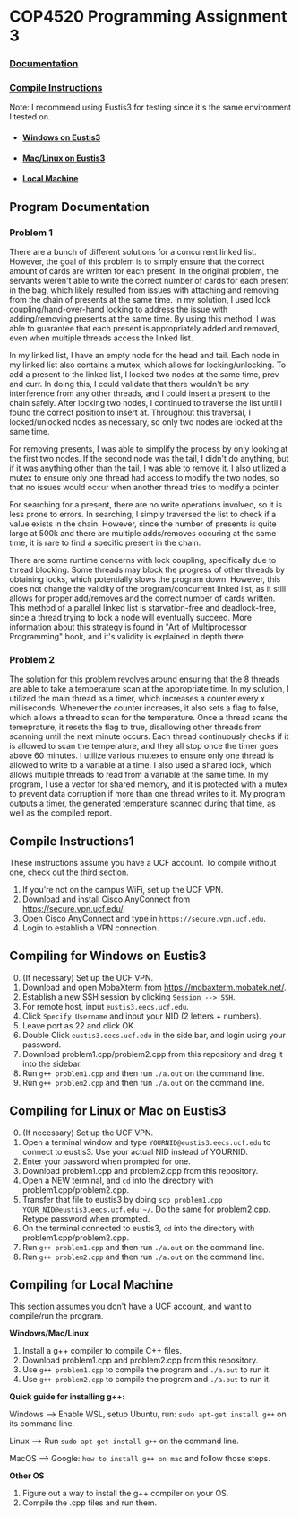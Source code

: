 # COP4520 Programming Assignment 3

### [Documentation](#Program-Documentation)

### [Compile Instructions](#Compile-Instructions1)
Note: I recommend using Eustis3 for testing since it's the same environment I tested on.
- #### [Windows on Eustis3](#Compiling-for-Windows-on-Eustis3)
- #### [Mac/Linux on Eustis3](#Compiling-for-Linux-or-Mac-on-Eustis3)
- #### [Local Machine](#Compiling-for-Local-Machine)


## Program Documentation
### Problem 1
There are a bunch of different solutions for a concurrent linked list. 
However, the goal of this problem is to simply ensure that the correct amount of cards are written for each present.
In the original problem, the servants weren't able to write the correct number of cards for each present in the bag, 
which likely resulted from issues with attaching and removing from the chain of presents at the same time.
In my solution, I used lock coupling/hand-over-hand locking to address the issue with adding/removing presents at the same time.
By using this method, I was able to guarantee that each present is appropriately added and removed, even when multiple threads access the linked list.

In my linked list, I have an empty node for the head and tail.
Each node in my linked list also contains a mutex, which allows for locking/unlocking.
To add a present to the linked list, I locked two nodes at the same time, prev and curr.
In doing this, I could validate that there wouldn't be any interference from any other threads, and I could insert a present to the chain safely.
After locking two nodes, I continued to traverse the list until I found the correct position to insert at.
Throughout this traversal, I locked/unlocked nodes as necessary, so only two nodes are locked at the same time.

For removing presents, I was able to simplify the process by only looking at the first two nodes.
If the second node was the tail, I didn't do anything, but if it was anything other than the tail, I was able to remove it.
I also utilized a mutex to ensure only one thread had access to modify the two nodes, so that no issues would occur when another thread tries to modify a pointer.

For searching for a present, there are no write operations involved, so it is less prone to errors.
In searching, I simply traversed the list to check if a value exists in the chain.
However, since the number of presents is quite large at 500k and there are multiple adds/removes occuring at the same time, it is rare to find a specific present in the chain.

There are some runtime concerns with lock coupling, specifically due to thread blocking.
Some threads may block the progress of other threads by obtaining locks, which potentially slows the program down.
However, this does not change the validity of the program/concurrent linked list, as it still allows for proper add/removes and the correct number of cards written.
This method of a parallel linked list is starvation-free and deadlock-free, since a thread trying to lock a node will eventually succeed.
More information about this strategy is found in "Art of Multiprocessor Programming" book, and it's validity is explained in depth there.

### Problem 2
The solution for this problem revolves around ensuring that the 8 threads are able to take a temperature scan at the appropriate time.
In my solution, I utilized the main thread as a timer, which increases a counter every x milliseconds.
Whenever the counter increases, it also sets a flag to false, which allows a thread to scan for the temperature.
Once a thread scans the temeprature, it resets the flag to true, disallowing other threads from scanning until the next minute occurs.
Each thread continuously checks if it is allowed to scan the temperature, and they all stop once the timer goes above 60 minutes.
I utilize various mutexes to ensure only one thread is allowed to write to a variable at a time.
I also used a shared lock, which allows multiple threads to read from a variable at the same time.
In my program, I use a vector for shared memory, and it is protected with a mutex to prevent data corruption if more than one thread writes to it.
My program outputs a timer, the generated temperature scanned during that time, as well as the compiled report.

## Compile Instructions1
These instructions assume you have a UCF account. To compile without one, check out the third section.

1. If you're not on the campus WiFi, set up the UCF VPN.
2. Download and install Cisco AnyConnect from https://secure.vpn.ucf.edu/.
3. Open Cisco AnyConnect and type in `https://secure.vpn.ucf.edu`.
4. Login to establish a VPN connection.


## Compiling for Windows on Eustis3

0. (If necessary) Set up the UCF VPN.
1. Download and open MobaXterm from https://mobaxterm.mobatek.net/.
2. Establish a new SSH session by clicking `Session --> SSH`.
3. For remote host, input `eustis3.eecs.ucf.edu`.
4. Click `Specify Username` and input your NID (2 letters + numbers).
5. Leave port as 22 and click OK.
6. Double Click `eustis3.eecs.ucf.edu` in the side bar, and login using your password.
7. Download problem1.cpp/problem2.cpp from this repository and drag it into the sidebar.
8. Run `g++ problem1.cpp` and then run `./a.out` on the command line.
9. Run `g++ problem2.cpp` and then run `./a.out` on the command line.



## Compiling for Linux or Mac on Eustis3

0. (If necessary) Set up the UCF VPN.
1. Open a terminal window and type `YOURNID@eustis3.eecs.ucf.edu` to connect to eustis3. Use your actual NID instead of YOURNID.
2. Enter your password when prompted for one.
3. Download problem1.cpp and problem2.cpp from this repository.
4. Open a NEW terminal, and `cd` into the directory with problem1.cpp/problem2.cpp.
5. Transfer that file to eustis3 by doing `scp problem1.cpp YOUR_NID@eustis3.eecs.ucf.edu:~/`. Do the same for problem2.cpp. Retype password when prompted.
6. On the terminal connected to eustis3, `cd` into the directory with problem1.cpp/problem2.cpp.
7. Run `g++ problem1.cpp` and then run `./a.out` on the command line.
8. Run `g++ problem2.cpp` and then run `./a.out` on the command line.


## Compiling for Local Machine
This section assumes you don't have a UCF account, and want to compile/run the program.

**Windows/Mac/Linux**
1. Install a g++ compiler to compile C++ files.
2. Download problem1.cpp and problem2.cpp from this repository.
3. Use `g++ problem1.cpp` to compile the program and `./a.out` to run it.
4. Use `g++ problem2.cpp` to compile the program and `./a.out` to run it.

**Quick guide for installing g++:**

Windows --> Enable WSL, setup Ubuntu, run: `sudo apt-get install g++` on its command line.

Linux --> Run `sudo apt-get install g++` on the command line.

MacOS --> Google: `how to install g++ on mac` and follow those steps.


**Other OS**
1. Figure out a way to install the g++ compiler on your OS.
2. Compile the .cpp files and run them.